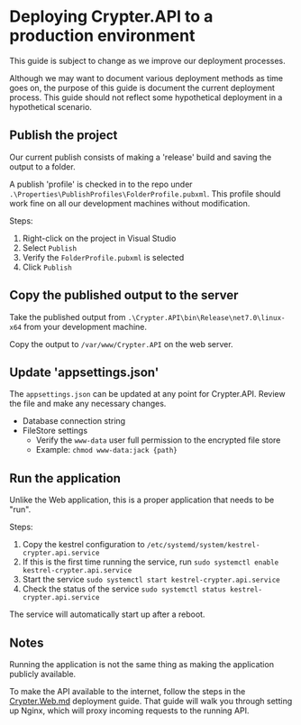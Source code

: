 ﻿# Deploying Crypter.API to a production environment

This guide is subject to change as we improve our deployment processes.

Although we may want to document various deployment methods as time goes on, the purpose of this guide is document the current deployment process. This guide should not reflect some hypothetical deployment in a hypothetical scenario.

## Publish the project

Our current publish consists of making a 'release' build and saving the output to a folder.

A publish 'profile' is checked in to the repo under `.\Properties\PublishProfiles\FolderProfile.pubxml`. This profile should work fine on all our development machines without modification.

Steps:

1. Right-click on the project in Visual Studio
2. Select `Publish`
3. Verify the `FolderProfile.pubxml` is selected
4. Click `Publish`

## Copy the published output to the server

Take the published output from `.\Crypter.API\bin\Release\net7.0\linux-x64` from your development machine.

Copy the output to `/var/www/Crypter.API` on the web server.

## Update 'appsettings.json'

The `appsettings.json` can be updated at any point for Crypter.API.  Review the file and make any necessary changes.

* Database connection string
* FileStore settings
  * Verify the `www-data` user full permission to the encrypted file store
  * Example: `chmod www-data:jack {path}`

## Run the application

Unlike the Web application, this is a proper application that needs to be "run".

Steps:

1. Copy the kestrel configuration to `/etc/systemd/system/kestrel-crypter.api.service`
2. If this is the first time running the service, run `sudo systemctl enable kestrel-crypter.api.service`
3. Start the service `sudo systemctl start kestrel-crypter.api.service`
4. Check the status of the service `sudo systemctl status kestrel-crypter.api.service`

The service will automatically start up after a reboot.

## Notes

Running the application is not the same thing as making the application publicly available.

To make the API available to the internet, follow the steps in the [Crypter.Web.md](.\Crypter.Web.md) deployment guide.
That guide will walk you through setting up Nginx, which will proxy incoming requests to the running API.
